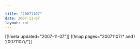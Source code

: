 ```yaml
---

title: "20071107"
date: 2007-11-07
layout: rut
---
```


[[!meta updated="2007-11-07"]]
[[!map pages="20071107/* and ! 20071107/*/*"]]
